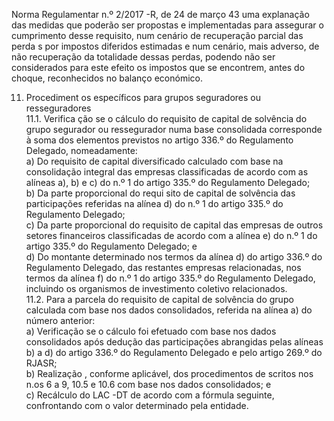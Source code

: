  
 
 
Norma Regulamentar  n.º 2/2017 -R, de 24 de março  43 
uma explanação das medidas que poderão ser propostas e implementadas para assegurar o 
cumprimento desse requisito, num cenário de recuperação parcial das perda s por impostos 
diferidos estimadas e num cenário, mais adverso, de não recuperação da totalidade dessas perdas, 
podendo não ser considerados para este efeito os impostos que se encontrem, antes do choque, 
reconhecidos no balanço económico.  
 
11. Procediment os específicos para grupos seguradores ou resseguradores  
11.1. Verifica ção se o cálculo do requisito de capital de solvência do grupo segurador ou 
ressegurador numa base consolidada corresponde à soma dos elementos previstos no artigo 336.º 
do Regulamento Delegado, nomeadamente:  
a) Do requisito de capital diversificado calculado com base na consolidação integral das 
empresas classificadas de acordo com as alíneas a), b) e c) do n.º 1 do artigo 335.º do 
Regulamento Delegado;  
b) Da parte proporcional do requi sito de capital de solvência das participações referidas na 
alínea d) do n.º  1 do artigo 335.º do Regulamento Delegado;  
c) Da parte proporcional do requisito de capital das empresas de outros setores financeiros 
classificadas de acordo com a alínea e) do n.º 1 do artigo 335.º do Regulamento Delegado; e  
d) Do montante determinado nos termos da alínea d) do artigo 336.º do Regulamento 
Delegado, das restantes empresas relacionadas, nos termos da alínea f) do n.º  1 do artigo 335.º do 
Regulamento Delegado, incluindo os organismos de investimento coletivo relacionados.  
11.2. Para a parcela do requisito de capital de solvência do grupo calculada com base nos dados 
consolidados, referida na alínea a) do número  anterior:  
a) Verificação se o cálculo foi efetuado com base nos dados consolidados após dedução das 
participações abrangidas pelas alíneas b) a d) do artigo 336.º do Regulamento Delegado e pelo 
artigo 269.º do RJASR;  
b) Realização , conforme aplicável, dos procedimentos de scritos nos n.os 6 a 9, 10.5 e 10.6 com 
base nos dados consolidados; e  
c) Recálculo do LAC -DT de acordo com a fórmula seguinte, confrontando com o valor 
determinado pela entidade.  